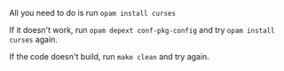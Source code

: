 All you need to do is run `opam install curses`

If it doesn't work, run `opam depext conf-pkg-config` and try `opam install curses` again.

If the code doesn't build, run `make clean` and try again.
